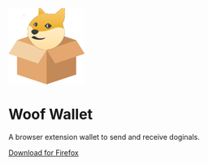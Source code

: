 ![woof wallet icon](icons/logo.png)

# Woof Wallet

A browser extension wallet to send and receive doginals.

[Download for Firefox](https://addons.mozilla.org/en-US/firefox/addon/woof-wallet)
